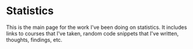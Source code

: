 # Statistics

This is the main page for the work I've been doing on statistics. It includes links to courses that I've taken, random code snippets that I've written, thoughts, findings, etc.
